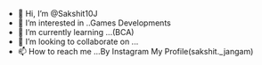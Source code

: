 - 👋 Hi, I’m @Sakshit10J
- 👀 I’m interested in ..Games Developments
- 🌱 I’m currently learning ...(BCA)
- 💞️ I’m looking to collaborate on ...
- 📫 How to reach me ...By Instagram My Profile(sakshit._jangam)

<!---
Sakshit10J/Sakshit10J is a ✨ special ✨ repository because its `README.md` (this file) appears on your GitHub profile.
You can click the Preview link to take a look at your changes.
--->

